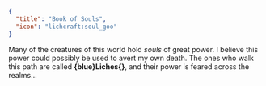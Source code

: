 ```json
{
  "title": "Book of Souls",
  "icon": "lichcraft:soul_goo"
}
```

Many of the creatures of this world hold *souls* of great power. 
I believe this power could possibly be used to avert my own death.
The ones who walk this path are called **{blue}Liches{}**, and their power is feared across the realms...